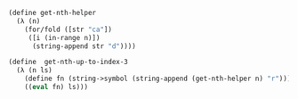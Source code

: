 ```lisp
(define get-nth-helper
  (λ (n)
    (for/fold ([str "ca"])
     ([i (in-range n)])
      (string-append str "d"))))

(define  get-nth-up-to-index-3
  (λ (n ls)
    (define fn (string->symbol (string-append (get-nth-helper n) "r")))
    ((eval fn) ls)))
```
<!--
**annrpom/annrpom** is a ✨ _special_ ✨ repository because its `README.md` (this file) appears on your GitHub profile.

Here are some ideas to get you started:

- 🔭 I’m currently working on ...
- 🌱 I’m currently learning ...
- 👯 I’m looking to collaborate on ...
- 🤔 I’m looking for help with ...
- 💬 Ask me about ...
- 📫 How to reach me: ...
- 😄 Pronouns: ...
- ⚡ Fun fact: ...
-->
